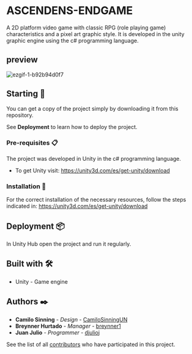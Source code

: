 # ASCENDENS-ENDGAME
A 2D platform video game with classic RPG (role playing game) characteristics and a pixel art graphic style. It is developed in the unity graphic engine using the c# programming language.

## preview

![ezgif-1-b92b94d0f7](https://user-images.githubusercontent.com/61607058/173711752-55eba6b5-1ca0-4033-a3a6-3fa4e39671f3.gif)

## Starting 🚀

You can get a copy of the project simply by downloading it from this repository.

See **Deployment** to learn how to deploy the project.

### Pre-requisites 📋

The project was developed in Unity in the c# programming language.

* To get Unity visit: https://unity3d.com/es/get-unity/download

### Installation 🔧

For the correct installation of the necessary resources, follow the steps indicated in: https://unity3d.com/es/get-unity/download

## Deployment 📦

In Unity Hub open the project and run it regularly.

## Built with 🛠️

* Unity - Game engine

## Authors ✒️

* **Camilo Sinning** - *Design* - [CamiloSinningUN](https://github.com/CamiloSinningUN)
* **Breynner Hurtado** - *Manager* - [breynner1](https://github.com/breynner1)
* **Juan Julio** - *Programmer* - [djulioj](https://github.com/djulioj)

See the list of all [contributors](https://github.com/CamiloSinningUN/ASCENDENS-ENDGAME/contributors) who have participated in this project.
